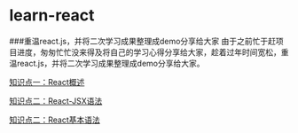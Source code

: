 # learn-react
###重温react.js，并将二次学习成果整理成demo分享给大家
由于之前忙于赶项目进度，匆匆忙忙没来得及将自己的学习心得分享给大家，趁着过年时间宽松，重温react.js，并将二次学习成果整理成demo分享给大家。

[知识点一：React概述](https://github.com/sosout/learn-react/tree/master/react-summary)

[知识点二：React-JSX语法](https://github.com/sosout/learn-react/tree/master/react-jsx)

[知识点二：React基本语法](https://github.com/sosout/learn-react/tree/master/react-grammar)
